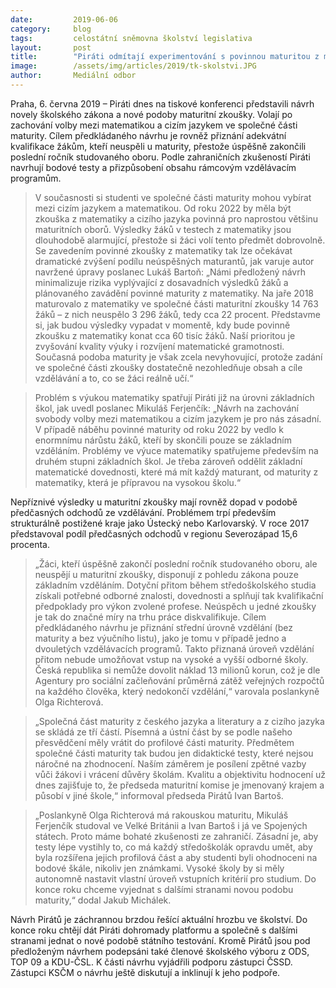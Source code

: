```yaml
---
date:         2019-06-06
category:     blog
tags:         celostátní sněmovna školství legislativa
layout:       post
title:        "Piráti odmítají experimentování s povinnou maturitou z matematiky, odnesou to desetitisíce studentů, varují"
image:        /assets/img/articles/2019/tk-skolstvi.JPG
author:       Mediální odbor
---
```


 

Praha, 6. června 2019 – Piráti dnes na tiskové konferenci představili návrh novely školského zákona a nové podoby maturitní zkoušky. Volají po zachování volby mezi matematikou a cizím jazykem ve společné části maturity. Cílem předkládaného návrhu je rovněž přiznání adekvátní kvalifikace žákům, kteří neuspěli u maturity, přestože úspěšně zakončili poslední ročník studovaného oboru. Podle zahraničních zkušeností Piráti navrhují bodové testy a přizpůsobení obsahu rámcovým vzdělávacím programům.

> V současnosti si studenti ve společné části maturity mohou vybírat mezi cizím jazykem a matematikou. Od roku 2022 by měla být zkouška z matematiky a cizího jazyka povinná pro naprostou většinu maturitních oborů. Výsledky žáků v testech z matematiky jsou dlouhodobě alarmující, přestože si žáci volí tento předmět dobrovolně. Se zavedením povinné zkoušky z matematiky tak lze očekávat dramatické zvýšení podílu neúspěšných maturantů, jak varuje autor navržené úpravy poslanec Lukáš Bartoň: „Námi předložený návrh minimalizuje rizika vyplývající z dosavadních výsledků žáků a plánovaného zavádění povinné maturity z matematiky. Na jaře 2018 maturovalo z matematiky ve společné části maturitní zkoušky 14 763 žáků – z nich neuspělo 3 296 žáků, tedy cca 22 procent. Představme si, jak budou výsledky vypadat v momentě, kdy bude povinně zkoušku z matematiky konat cca 60 tisíc žáků. Naší prioritou je zvyšování kvality výuky i rozvíjení matematické gramotnosti. Současná podoba maturity je však zcela nevyhovující, protože zadání ve společné části zkoušky dostatečně nezohledňuje obsah a cíle vzdělávání a to, co se žáci reálně učí.“

> Problém s výukou matematiky spatřují Piráti již na úrovni základních škol, jak uvedl poslanec Mikuláš Ferjenčík: „Návrh na zachování svobody volby mezi matematikou a cizím jazykem je pro nás zásadní. V případě náběhu povinné maturity od roku 2022 by vedlo k enormnímu nárůstu žáků, kteří by skončili pouze se základním vzděláním. Problémy ve výuce matematiky spatřujeme především na druhém stupni základních škol. Je třeba zároveň oddělit základní matematické dovednosti, které má mít každý maturant, od maturity z matematiky, která je přípravou na vysokou školu.“

Nepříznivé výsledky u maturitní zkoušky mají rovněž dopad v podobě předčasných odchodů ze vzdělávání. Problémem trpí především strukturálně postižené kraje jako Ústecký nebo Karlovarský. V roce 2017 představoval podíl předčasných odchodů v regionu Severozápad 15,6 procenta. 

> „Žáci, kteří úspěšně zakončí poslední ročník studovaného oboru, ale neuspějí u maturitní zkoušky, disponují z pohledu zákona pouze základním vzděláním. Dotyční přitom během středoškolského studia získali potřebné odborné znalosti, dovednosti a splňují tak kvalifikační předpoklady pro výkon zvolené profese. Neúspěch u jedné zkoušky je tak do značné míry na trhu práce diskvalifikuje. Cílem předkládaného návrhu je přiznání střední úrovně vzdělání (bez maturity a bez výučního listu), jako je tomu v případě jedno a dvouletých vzdělávacích programů. Takto přiznaná úroveň vzdělání přitom nebude umožňovat vstup na vysoké a vyšší odborné školy. Česká republika si nemůže dovolit náklad 13 milionů korun, což je dle Agentury pro sociální začleňování průměrná zátěž veřejných rozpočtů na každého člověka, který nedokončí vzdělání,“ varovala poslankyně Olga Richterová.

> „Společná část maturity z českého jazyka a literatury a z cizího jazyka se skládá ze tří částí. Písemná a ústní část by se podle našeho přesvědčení měly vrátit do profilové části maturity. Předmětem společné části maturity tak budou jen didaktické testy, které nejsou náročné na zhodnocení. Naším záměrem je posílení zpětné vazby vůči žákovi i vrácení důvěry školám. Kvalitu a objektivitu hodnocení už dnes zajišťuje to, že předseda maturitní komise je jmenovaný krajem a působí v jiné škole,“ informoval předseda Pirátů Ivan Bartoš.

> „Poslankyně Olga Richterová má rakouskou maturitu, Mikuláš Ferjenčík studoval ve Velké Británii a Ivan Bartoš i já ve Spojených státech. Proto máme bohaté zkušenosti ze zahraničí. Zásadní je, aby testy lépe vystihly to, co má každý středoškolák opravdu umět, aby byla rozšířena jejich profilová část a aby studenti byli ohodnoceni na bodové škále, nikoliv jen známkami. Vysoké školy by si měly autonomně nastavit vlastní úroveň vstupních kritérií pro studium. Do konce roku chceme vyjednat s dalšími stranami novou podobu maturity,“ dodal Jakub Michálek.

Návrh Pirátů je záchrannou brzdou řešící aktuální hrozbu ve školství. Do konce roku chtějí dát Piráti dohromady platformu a společně s dalšími stranami jednat o nové podobě státního testování. Kromě Pirátů jsou pod předloženým návrhem podepsáni také členové školského výboru z ODS, TOP 09 a KDU-ČSL. K části návrhu vyjádřili podporu zástupci ČSSD. Zástupci KSČM o návrhu ještě diskutují a inklinují k jeho podpoře.  
